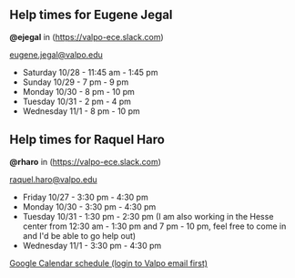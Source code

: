 


## Help times for Eugene Jegal
**@ejegal** in (https://valpo-ece.slack.com)

eugene.jegal@valpo.edu

* Saturday 10/28 - 11:45 am - 1:45 pm
* Sunday 10/29 - 7 pm - 9 pm
* Monday 10/30 - 8 pm - 10 pm
* Tuesday 10/31 - 2 pm - 4 pm
* Wednesday 11/1 - 8 pm - 10 pm


## Help times for Raquel Haro
**@rharo** in (https://valpo-ece.slack.com)

raquel.haro@valpo.edu

* Friday 10/27 - 3:30 pm - 4:30 pm
* Monday 10/30 - 3:30 pm - 4:30 pm
* Tuesday 10/31 - 1:30 pm - 2:30 pm (I am also working in the Hesse center from 12:30 am - 1:30 pm and 7 pm - 10 pm, feel free to come in and I'd be able to go help out)
* Wednesday 11/1 - 3:30 pm - 4:30 pm



[Google Calendar schedule (login to Valpo email first)](https://calendar.google.com/calendar/embed?showPrint=0&amp;showTabs=0&amp;showCalendars=0&amp;mode=WEEK&amp;height=600&amp;wkst=1&amp;bgcolor=%23FFFFFF&amp;src=valpo.edu_mhg5irps94822s5n33p39uom54%40group.calendar.google.com)




